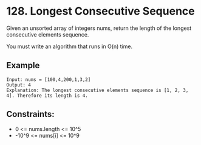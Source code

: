 # 128. Longest Consecutive Sequence

Given an unsorted array of integers nums, return the length of the longest consecutive elements sequence.

You must write an algorithm that runs in O(n) time.


## Example

```
Input: nums = [100,4,200,1,3,2]
Output: 4
Explanation: The longest consecutive elements sequence is [1, 2, 3, 4]. Therefore its length is 4.

```

## Constraints:

- 0 <= nums.length <= 10^5
- -10^9 <= nums[i] <= 10^9
